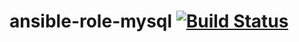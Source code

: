 # ansible-role-mysql [![Build Status](https://travis-ci.org/shengyou/ansible-role-mysql.svg?branch=master)](https://travis-ci.org/shengyou/ansible-role-mysql)

